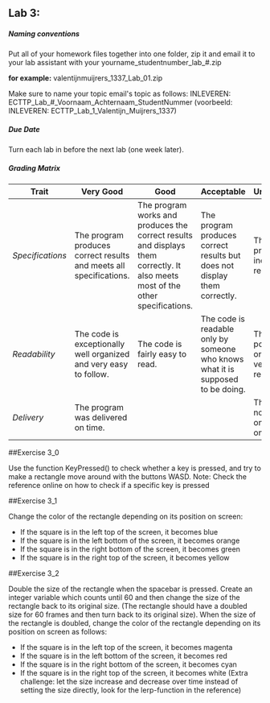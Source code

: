 ## Lab 3: 
 
##### Naming conventions 

Put all of your homework files together into one folder, zip it and email it to your lab assistant with your yourname_studentnumber_lab_#.zip 

**for example:** 
valentijnmuijrers_1337_Lab_01.zip

Make sure to name your topic email's topic as follows:
INLEVEREN: ECTTP_Lab_#_Voornaam_Achternaam_StudentNummer
(voorbeeld: INLEVEREN: ECTTP_Lab_1_Valentijn_Muijrers_1337)

##### Due Date 

Turn each lab in before the next lab (one week later). 

##### Grading Matrix 

Trait | Very Good | Good | Acceptable | Unsatisfactory	
--- |--- | --- | --- | --- |
| *Specifications* | The program produces correct results and meets all specifications. | The program works and produces the correct results and displays them correctly. It also meets most of the other specifications. | The program produces correct results but does not display them correctly. | The program is producing incorrect results.
*Readability* | The code is exceptionally well organized and very easy to follow. | The code is fairly easy to read. | The code is readable only by someone who knows what it is supposed to be doing.| The code is poorly organized and very difficult to read.|
*Delivery* |The program was delivered on time. | |  |  The Code was not delivered on time (within one week)


##Exercise 3_0 

Use the function KeyPressed() to check whether a key is pressed, and try to make a rectangle move around with the buttons WASD.
Note: Check the reference online on how to check if a specific key is pressed

##Exercise 3_1	 

Change the color of the rectangle depending on its position on screen:
- If the square is in the left top of the screen, it becomes blue
- If the square is in the left bottom of the screen, it becomes orange
- If the square is in the right bottom of the screen, it becomes green
- If the square is in the right top of the screen, it becomes yellow

##Exercise 3_2  

Double the size of the rectangle when the spacebar is pressed. 
Create an integer variable which counts until 60 and then change the size of the rectangle back to its original size. 
(The rectangle should have a doubled size for 60 frames and then turn back to its original size).
When the size of the rectangle is doubled, change the color of the rectangle depending on its position on screen as follows:
- If the square is in the left top of the screen, it becomes magenta
- If the square is in the left bottom of the screen, it becomes red
- If the square is in the right bottom of the screen, it becomes cyan
- If the square is in the right top of the screen, it becomes white
(Extra challenge: let the size increase and decrease over time instead of setting the size directly, look for the lerp-function in the reference)


